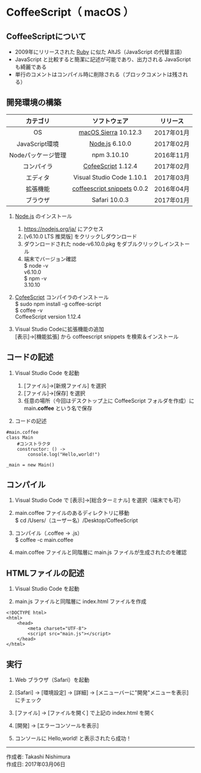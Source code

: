 # CoffeeScript（ macOS ）

## CoffeeScriptについて

* 2009年にリリースされた [Ruby](https://ja.wikipedia.org/wiki/Ruby) に似た AltJS（JavaScript の代替言語）
* JavaScript と比較すると簡潔に記述が可能であり、出力される JavaScript も綺麗である
* 単行のコメントはコンパイル時に削除される（ブロックコメントは残される）

## 開発環境の構築

|カテゴリ|ソフトウェア|リリース|
|:--:|:--:|:--:|
|OS|[macOS Sierra](https://ja.wikipedia.org/wiki/MacOS_Sierra) 10.12.3|2017年01月|
|JavaScript環境|[Node.js](https://nodejs.org/ja/) 6.10.0|2017年02月|
|Nodeパッケージ管理|npm 3.10.10|2016年11月|
|コンパイラ|[CofeeScript](https://ja.wikipedia.org/wiki/CoffeeScript) 1.12.4|2017年02月|
|エディタ|Visual Studio Code 1.10.1|2017年03月|
|拡張機能|[coffeescript snippets](http://bit.ly/1S3eVUH) 0.0.2|2016年04月|
|ブラウザ|Safari 10.0.3|2017年01月|

1. [Node.js](https://nodejs.org/ja/) のインストール  
    1. https://nodejs.org/ja/ にアクセス
    1. [v6.10.0 LTS 推奨版] をクリックしダウンロード
    1. ダウンロードされた node-v6.10.0.pkg をダブルクリックしインストール
    1. 端末でバージョン確認  
    $ node -v  
    v6.10.0    
    $ npm -v  
    3.10.10  

1. [CofeeScript](https://ja.wikipedia.org/wiki/CoffeeScript) コンパイラのインストール  
    $ sudo npm install -g coffee-script  
    $ coffee -v  
    CoffeeScript version 1.12.4

1. Visual Studio Codeに拡張機能の追加  
    [表示]→[機能拡張] から coffeescript snippets を検索＆インストール

## コードの記述

1. Visual Studio Code を起動
    1. [ファイル]→[新規ファイル] を選択
    1. [ファイル]→[保存] を選択
    1. 任意の場所（今回はデスクトップ上に CoffeeScript フォルダを作成）に main<b>.coffee</b> という名で保存

1. コードの記述
```
#main.coffee
class Main
    #コンストラクタ
    constructor: () ->
        console.log("Hello,world!")

_main = new Main()
```

## コンパイル

1. Visual Studio Code で [表示]→[総合ターミナル] を選択（端末でも可）

1. main.coffee ファイルのあるディレクトリに移動  
$ cd /Users/（ユーザー名）/Desktop/CoffeeScript

1. コンパイル（.coffee → .js）  
$ coffee -c main.coffee

1. main.coffee ファイルと同階層に main.js ファイルが生成されたのを確認

## HTMLファイルの記述

1. Visual Studio Code を起動

1. main.js ファイルと同階層に index.html ファイルを作成

```
<!DOCTYPE html>
<html>
    <head>
        <meta charset="UTF-8">
        <script src="main.js"></script>
    </head>
</html>
```

## 実行

1. Web ブラウザ（Safari）を起動

1. [Safari] → [環境設定] → [詳細] → [メニューバーに"開発"メニューを表示] にチェック

1. [ファイル] → [ファイルを開く] で上記の index.html を開く

1. [開発] → [エラーコンソールを表示]

1. コンソールに Hello,world! と表示されたら成功！

***
作成者: Takashi Nishimura  
作成日: 2017年03月06日